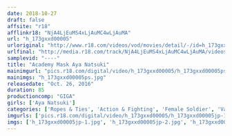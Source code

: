 ```yaml
---
date: 2018-10-27
draft: false
affsite: "r18"
afflinkr18: "NjA4LjEuMS4xLjAuMC4wLjAuMA"
url: "h_173gxxd00005"
urloriginal: "http://www.r18.com/videos/vod/movies/detail/-/id=h_173gxxd00005"
urlfinal: "http://media.r18.com/track/NjA4LjEuMS4xLjAuMC4wLjAuMA/videos/vod/movies/detail/-/id=h_173gxxd00005"
samplevid: "----"
title: "Academy Mask Aya Natsuki"
mainimgurl: "pics.r18.com/digital/video/h_173gxxd00005/h_173gxxd00005ps.jpg"
mainimgs: "h_173gxxd00005ps.jpg"
releasedate: "Oct. 26, 2016"
duration: 85
productioncomp: "GIGA"
girls: ['Aya Natsuki']
categories: ['Ropes & Ties', 'Action & Fighting', 'Female Soldier', 'Variety', 'Featured Actress', 'Special Effects']
imgurls: ['pics.r18.com/digital/video/h_173gxxd00005/h_173gxxd00005jp-1.jpg', 'pics.r18.com/digital/video/h_173gxxd00005/h_173gxxd00005jp-2.jpg', 'pics.r18.com/digital/video/h_173gxxd00005/h_173gxxd00005jp-3.jpg', 'pics.r18.com/digital/video/h_173gxxd00005/h_173gxxd00005jp-4.jpg', 'pics.r18.com/digital/video/h_173gxxd00005/h_173gxxd00005jp-5.jpg', 'pics.r18.com/digital/video/h_173gxxd00005/h_173gxxd00005jp-6.jpg', 'pics.r18.com/digital/video/h_173gxxd00005/h_173gxxd00005jp-7.jpg', 'pics.r18.com/digital/video/h_173gxxd00005/h_173gxxd00005jp-8.jpg', 'pics.r18.com/digital/video/h_173gxxd00005/h_173gxxd00005jp-9.jpg', 'pics.r18.com/digital/video/h_173gxxd00005/h_173gxxd00005jp-10.jpg', 'pics.r18.com/digital/video/h_173gxxd00005/h_173gxxd00005jp-11.jpg', 'pics.r18.com/digital/video/h_173gxxd00005/h_173gxxd00005jp-12.jpg', 'pics.r18.com/digital/video/h_173gxxd00005/h_173gxxd00005jp-13.jpg', 'pics.r18.com/digital/video/h_173gxxd00005/h_173gxxd00005jp-14.jpg', 'pics.r18.com/digital/video/h_173gxxd00005/h_173gxxd00005jp-15.jpg', 'pics.r18.com/digital/video/h_173gxxd00005/h_173gxxd00005jp-16.jpg', 'pics.r18.com/digital/video/h_173gxxd00005/h_173gxxd00005jp-17.jpg', 'pics.r18.com/digital/video/h_173gxxd00005/h_173gxxd00005jp-18.jpg', 'pics.r18.com/digital/video/h_173gxxd00005/h_173gxxd00005jp-19.jpg', 'pics.r18.com/digital/video/h_173gxxd00005/h_173gxxd00005jp-20.jpg']
imgs: ['h_173gxxd00005jp-1.jpg', 'h_173gxxd00005jp-2.jpg', 'h_173gxxd00005jp-3.jpg', 'h_173gxxd00005jp-4.jpg', 'h_173gxxd00005jp-5.jpg', 'h_173gxxd00005jp-6.jpg', 'h_173gxxd00005jp-7.jpg', 'h_173gxxd00005jp-8.jpg', 'h_173gxxd00005jp-9.jpg', 'h_173gxxd00005jp-10.jpg', 'h_173gxxd00005jp-11.jpg', 'h_173gxxd00005jp-12.jpg', 'h_173gxxd00005jp-13.jpg', 'h_173gxxd00005jp-14.jpg', 'h_173gxxd00005jp-15.jpg', 'h_173gxxd00005jp-16.jpg', 'h_173gxxd00005jp-17.jpg', 'h_173gxxd00005jp-18.jpg', 'h_173gxxd00005jp-19.jpg', 'h_173gxxd00005jp-20.jpg']
---
```

